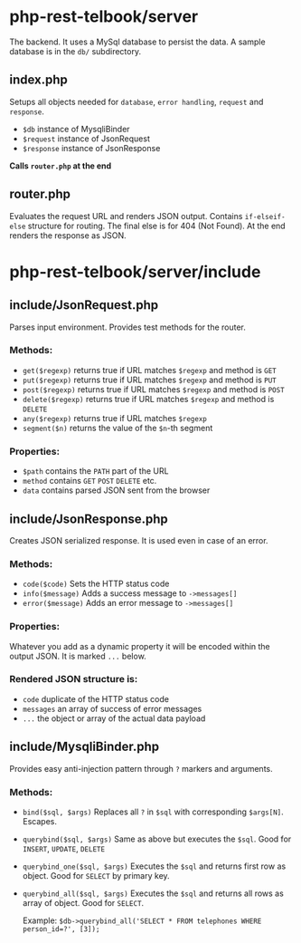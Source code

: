 # php-rest-telbook/server

The backend. It uses a MySql database to persist the data. A sample database is in the `db/` subdirectory.

## index.php 

Setups all objects needed for `database`, `error handling`, `request` and `response`.

  - `$db` instance of MysqliBinder
  - `$request` instance of JsonRequest
  - `$response` instance of JsonResponse
  
**Calls `router.php` at the end**

## router.php 

Evaluates the request URL and renders JSON output. 
Contains `if-elseif-else` structure for routing. The final else is for 404 (Not Found).
At the end renders the response as JSON.

# php-rest-telbook/server/include

## include/JsonRequest.php

Parses input environment. Provides test methods for the router.

### Methods:

  - `get($regexp)` returns true if URL matches `$regexp` and method is `GET`
  - `put($regexp)` returns true if URL matches `$regexp` and method is `PUT`
  - `post($regexp)` returns true if URL matches `$regexp` and method is `POST`
  - `delete($regexp)` returns true if URL matches `$regexp` and method is `DELETE`
  - `any($regexp)` returns true if URL matches `$regexp`
  - `segment($n)` returns the value of the `$n`-th segment
  
### Properties:

  - `$path` contains the `PATH` part of the URL
  - `method` contains `GET` `POST` `DELETE` etc.
  - `data` contains parsed JSON sent from the browser

## include/JsonResponse.php

Creates JSON serialized response. It is used even in case of an error.
  
### Methods:
  - `code($code)` Sets the HTTP status code
  - `info($message)` Adds a success message to `->messages[]`
  - `error($message)` Adds an error message to `->messages[]`

### Properties:

Whatever you add as a dynamic property it will be encoded within the output JSON.
It is marked `...` below.

### Rendered JSON structure is:
  
  - `code` duplicate of the HTTP status code
  - `messages` an array of success of error messages
  - `...` the object or array of the actual data payload
  
## include/MysqliBinder.php

Provides easy anti-injection pattern through `?` markers and arguments.

### Methods:

  - `bind($sql, $args)` Replaces all `?` in `$sql` with corresponding `$args[N]`. Escapes.
  - `querybind($sql, $args)` Same as above but executes the `$sql`. Good for `INSERT`, `UPDATE`, `DELETE`
  - `querybind_one($sql, $args)` Executes the `$sql` and returns first row as object. Good for `SELECT` by primary key.
  - `querybind_all($sql, $args)` Executes the `$sql` and returns all rows as array of object. Good for `SELECT`.
  
    Example: `$db->querybind_all('SELECT * FROM telephones WHERE person_id=?', [3]);`
